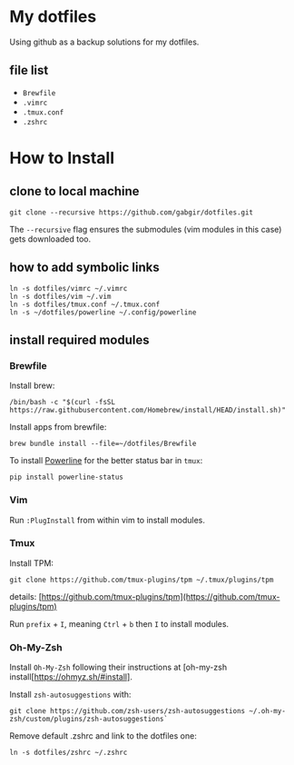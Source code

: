 # My dotfiles

Using github as a backup solutions for my dotfiles.

## file list

- `Brewfile`
- `.vimrc`
- `.tmux.conf`
- `.zshrc`

# How to Install

## clone to local machine

`git clone --recursive https://github.com/gabgir/dotfiles.git`

The `--recursive` flag ensures the submodules (vim modules in this case) gets downloaded too.

## how to add symbolic links

```
ln -s dotfiles/vimrc ~/.vimrc
ln -s dotfiles/vim ~/.vim
ln -s dotfiles/tmux.conf ~/.tmux.conf
ln -s ~/dotfiles/powerline ~/.config/powerline
```

## install required modules

### Brewfile

Install brew:
```
/bin/bash -c "$(curl -fsSL https://raw.githubusercontent.com/Homebrew/install/HEAD/install.sh)"
```

Install apps from brewfile:
```
brew bundle install --file=~/dotfiles/Brewfile
```

To install [Powerline](https://powerline.readthedocs.io/en/master/installation.html) for the better status bar in `tmux`:
```
pip install powerline-status
```

### Vim

Run `:PlugInstall` from within vim to install modules.

### Tmux

Install TPM:
```
git clone https://github.com/tmux-plugins/tpm ~/.tmux/plugins/tpm
```
details: [https://github.com/tmux-plugins/tpm](https://github.com/tmux-plugins/tpm)

Run `prefix` + `I`, meaning `Ctrl` + `b` then `I` to install modules.

### Oh-My-Zsh

Install `Oh-My-Zsh` following their instructions at [oh-my-zsh install[https://ohmyz.sh/#install].

Install `zsh-autosuggestions` with:
```
git clone https://github.com/zsh-users/zsh-autosuggestions ~/.oh-my-zsh/custom/plugins/zsh-autosuggestions`
```

Remove default .zshrc and link to the dotfiles one:
```
ln -s dotfiles/zshrc ~/.zshrc
```

